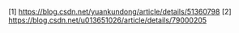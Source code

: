 [1] https://blog.csdn.net/yuankundong/article/details/51360798
[2] https://blog.csdn.net/u013651026/article/details/79000205